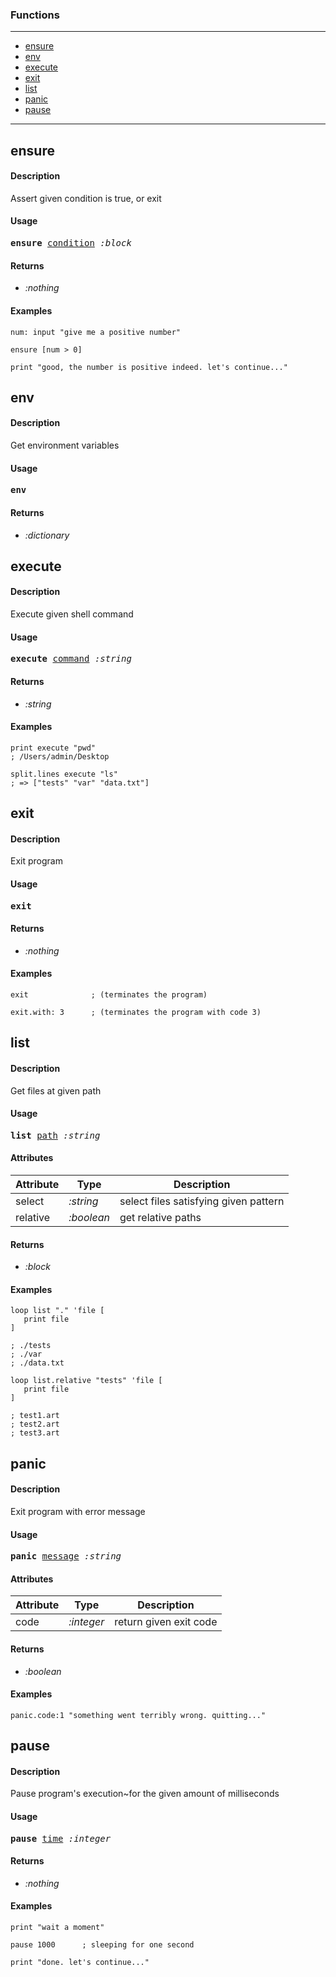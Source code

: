 ### Functions

---

<!--ts-->
   * [ensure](#ensure)
   * [env](#env)
   * [execute](#execute)
   * [exit](#exit)
   * [list](#list)
   * [panic](#panic)
   * [pause](#pause)
<!--te-->

---


## ensure

#### Description

Assert given condition is true, or exit

#### Usage

<pre>
<b>ensure</b> <ins>condition</ins> <i>:block</i>
</pre>

#### Returns

- *:nothing*

#### Examples

```red
num: input "give me a positive number"

ensure [num > 0]

print "good, the number is positive indeed. let's continue..."
```

## env

#### Description

Get environment variables

#### Usage

<pre>
<b>env</b> 
</pre>

#### Returns

- *:dictionary*


## execute

#### Description

Execute given shell command

#### Usage

<pre>
<b>execute</b> <ins>command</ins> <i>:string</i>
</pre>

#### Returns

- *:string*

#### Examples

```red
print execute "pwd"
; /Users/admin/Desktop

split.lines execute "ls"
; => ["tests" "var" "data.txt"]
```

## exit

#### Description

Exit program

#### Usage

<pre>
<b>exit</b> 
</pre>

#### Returns

- *:nothing*

#### Examples

```red
exit              ; (terminates the program)

exit.with: 3      ; (terminates the program with code 3)
```

## list

#### Description

Get files at given path

#### Usage

<pre>
<b>list</b> <ins>path</ins> <i>:string</i>
</pre>
#### Attributes

|Attribute|Type|Description|
|---|---|---|
|select|<i>:string</i>|select files satisfying given pattern|
|relative|<i>:boolean</i>|get relative paths|

#### Returns

- *:block*

#### Examples

```red
loop list "." 'file [
   print file
]

; ./tests
; ./var
; ./data.txt

loop list.relative "tests" 'file [
   print file
]

; test1.art
; test2.art
; test3.art
```

## panic

#### Description

Exit program with error message

#### Usage

<pre>
<b>panic</b> <ins>message</ins> <i>:string</i>
</pre>
#### Attributes

|Attribute|Type|Description|
|---|---|---|
|code|<i>:integer</i>|return given exit code|

#### Returns

- *:boolean*

#### Examples

```red
panic.code:1 "something went terribly wrong. quitting..."
```

## pause

#### Description

Pause program's execution~for the given amount of milliseconds

#### Usage

<pre>
<b>pause</b> <ins>time</ins> <i>:integer</i>
</pre>

#### Returns

- *:nothing*

#### Examples

```red
print "wait a moment"

pause 1000      ; sleeping for one second

print "done. let's continue..."
```